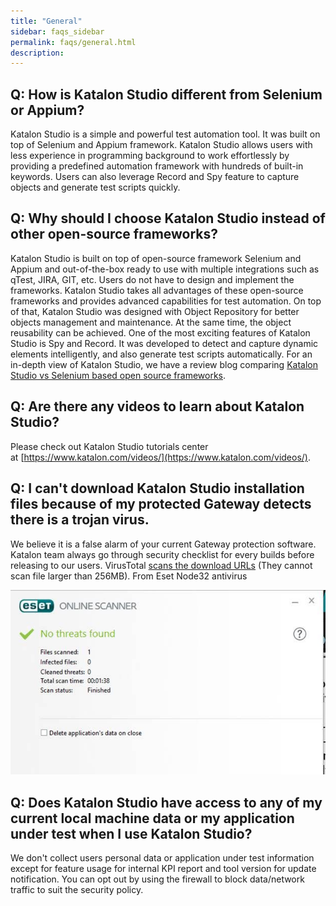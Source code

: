 ```yaml
---
title: "General"
sidebar: faqs_sidebar
permalink: faqs/general.html
description:
---
```

Q: How is Katalon Studio different from Selenium or Appium? 
------------------------------------------------------------

Katalon Studio is a simple and powerful test automation tool. It was built on top of Selenium and Appium framework. Katalon Studio allows users with less experience in programming background to work effortlessly by providing a predefined automation framework with hundreds of built-in keywords. Users can also leverage Record and Spy feature to capture objects and generate test scripts quickly.

Q: Why should I choose Katalon Studio instead of other open-source frameworks?
------------------------------------------------------------------------------

Katalon Studio is built on top of open-source framework Selenium and Appium and out-of-the-box ready to use with multiple integrations such as qTest, JIRA, GIT, etc. Users do not have to design and implement the frameworks. Katalon Studio takes all advantages of these open-source frameworks and provides advanced capabilities for test automation. On top of that, Katalon Studio was designed with Object Repository for better objects management and maintenance. At the same time, the object reusability can be achieved. One of the most exciting features of Katalon Studio is Spy and Record. It was developed to detect and capture dynamic elements intelligently, and also generate test scripts automatically. For an in-depth view of Katalon Studio, we have a review blog comparing [Katalon Studio vs Selenium based open source frameworks](/katalon-studio/blog/katalon-studio-vs-selenium-based-open-source-frameworks).

Q: Are there any videos to learn about Katalon Studio?
------------------------------------------------------

Please check out Katalon Studio tutorials center at [https://www.katalon.com/videos/](https://www.katalon.com/videos/).

Q: I can't download Katalon Studio installation files because of my protected Gateway detects there is a trojan virus. 
-----------------------------------------------------------------------------------------------------------------------

We believe it is a false alarm of your current Gateway protection software. Katalon team always go through security checklist for every builds before releasing to our users. VirusTotal [scans the download URLs](https://www.virustotal.com/#/url/5284694058c2678a4669d887fd3528d942f4ad633d99eebc2ee131fd792d761a/detection) (They cannot scan file larger than 256MB). From Eset Node32 antivirus

![virus scanner](../../images/katalon-studio/docs/general/scan_results.jpg)

Q: Does Katalon Studio have access to any of my current local machine data or my application under test when I use Katalon Studio?
----------------------------------------------------------------------------------------------------------------------------------

We don't collect users personal data or application under test information except for feature usage for internal KPI report and tool version for update notification. You can opt out by using the firewall to block data/network traffic to suit the security policy.